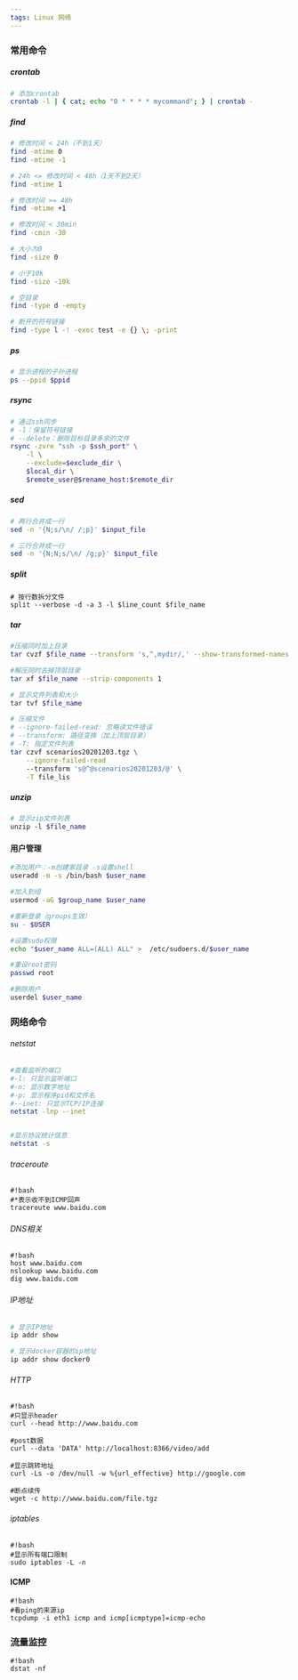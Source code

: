 ```yaml
---
tags: Linux 网络
---
```




### 常用命令

##### crontab
```bash
# 添加crontab
crontab -l | { cat; echo "0 * * * * mycommand"; } | crontab -
```


##### find
```bash
# 修改时间 < 24h（不到1天）
find -mtime 0
find -mtime -1

# 24h <= 修改时间 < 48h（1天不到2天）
find -mtime 1

# 修改时间 >= 48h
find -mtime +1

# 修改时间 < 30min
find -cmin -30

# 大小为0
find -size 0

# 小于10k
find -size -10k

# 空目录
find -type d -empty

# 断开的符号链接
find -type l -! -exec test -e {} \; -print
```


##### ps
```bash
# 显示进程的子孙进程
ps --ppid $ppid
```



##### rsync
```bash
# 通过ssh同步
# -l：保留符号链接
# --delete：删除目标目录多余的文件
rsync -zvre "ssh -p $ssh_port" \
    -l \
    --exclude=$exclude_dir \
    $local_dir \
    $remote_user@$rename_host:$remote_dir
```

##### sed
```bash
# 两行合并成一行
sed -n '{N;s/\n/ /;p}' $input_file

# 三行合并成一行
sed -n '{N;N;s/\n/ /g;p}' $input_file
```

##### split
```
# 按行数拆分文件
split --verbose -d -a 3 -l $line_count $file_name
```



##### tar
```bash
#压缩同时加上目录
tar cvzf $file_name --transform 's,^,mydir/,' --show-transformed-names $files

#解压同时去掉顶层目录
tar xf $file_name --strip-components 1

# 显示文件列表和大小
tar tvf $file_name

# 压缩文件
# --ignore-failed-read: 忽略读文件错误
# --transform: 路径变换（加上顶层目录）
# -T: 指定文件列表
tar czvf scenarios20201203.tgz \
    --ignore-failed-read 
    --transform 's@^@scenarios20201203/@' \
    -T file_lis
```

##### unzip
```bash
# 显示zip文件列表
unzip -l $file_name
```



#### 用户管理

```bash
#添加用户：-m创建家目录 -s设置shell
useradd -m -s /bin/bash $user_name

#加入到组
usermod -aG $group_name $user_name

#重新登录（groups生效）
su - $USER

#设置sudo权限
echo "$user_name ALL=(ALL) ALL" >  /etc/sudoers.d/$user_name

#重设root密码
passwd root

#删除用户
userdel $user_name
```



### 网络命令

###### netstat

```bash
#查看监听的端口
#-l: 只显示监听端口
#-n: 显示数字地址
#-p: 显示程序pid和文件名
#--inet: 只显示TCP/IP连接
netstat -lnp --inet


#显示协议统计信息
netstat -s
```

###### traceroute

```
#!bash
#*表示收不到ICMP回声
traceroute www.baidu.com
```

###### DNS相关

```
#!bash
host www.baidu.com
nslookup www.baidu.com
dig www.baidu.com
```

###### IP地址

```bash
# 显示IP地址
ip addr show

# 显示docker容器的ip地址
ip addr show docker0
```

###### HTTP

```
#!bash
#只显示header
curl --head http://www.baidu.com

#post数据
curl --data 'DATA' http://localhost:8366/video/add

#显示跳转地址
curl -Ls -o /dev/null -w %{url_effective} http://google.com

#断点续传
wget -c http://www.baidu.com/file.tgz
```

###### iptables

```
#!bash
#显示所有端口限制
sudo iptables -L -n
```

#### ICMP

```
#!bash
#看ping的来源ip
tcpdump -i eth1 icmp and icmp[icmptype]=icmp-echo
```

### 流量监控

```
#!bash
dstat -nf 
```
